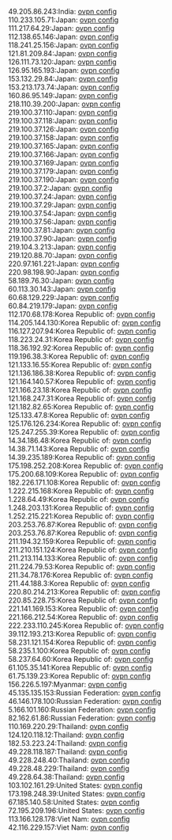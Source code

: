 49.205.86.243:India: [ovpn config](vpn/49_205_86_243.ovpn)  
110.233.105.71:Japan: [ovpn config](vpn/110_233_105_71.ovpn)  
111.217.64.29:Japan: [ovpn config](vpn/111_217_64_29.ovpn)  
112.138.65.146:Japan: [ovpn config](vpn/112_138_65_146.ovpn)  
118.241.25.156:Japan: [ovpn config](vpn/118_241_25_156.ovpn)  
121.81.209.84:Japan: [ovpn config](vpn/121_81_209_84.ovpn)  
126.111.73.120:Japan: [ovpn config](vpn/126_111_73_120.ovpn)  
126.95.165.193:Japan: [ovpn config](vpn/126_95_165_193.ovpn)  
153.132.29.84:Japan: [ovpn config](vpn/153_132_29_84.ovpn)  
153.213.173.74:Japan: [ovpn config](vpn/153_213_173_74.ovpn)  
160.86.95.149:Japan: [ovpn config](vpn/160_86_95_149.ovpn)  
218.110.39.200:Japan: [ovpn config](vpn/218_110_39_200.ovpn)  
219.100.37.110:Japan: [ovpn config](vpn/219_100_37_110.ovpn)  
219.100.37.118:Japan: [ovpn config](vpn/219_100_37_118.ovpn)  
219.100.37.126:Japan: [ovpn config](vpn/219_100_37_126.ovpn)  
219.100.37.158:Japan: [ovpn config](vpn/219_100_37_158.ovpn)  
219.100.37.165:Japan: [ovpn config](vpn/219_100_37_165.ovpn)  
219.100.37.166:Japan: [ovpn config](vpn/219_100_37_166.ovpn)  
219.100.37.169:Japan: [ovpn config](vpn/219_100_37_169.ovpn)  
219.100.37.179:Japan: [ovpn config](vpn/219_100_37_179.ovpn)  
219.100.37.190:Japan: [ovpn config](vpn/219_100_37_190.ovpn)  
219.100.37.2:Japan: [ovpn config](vpn/219_100_37_2.ovpn)  
219.100.37.24:Japan: [ovpn config](vpn/219_100_37_24.ovpn)  
219.100.37.29:Japan: [ovpn config](vpn/219_100_37_29.ovpn)  
219.100.37.54:Japan: [ovpn config](vpn/219_100_37_54.ovpn)  
219.100.37.56:Japan: [ovpn config](vpn/219_100_37_56.ovpn)  
219.100.37.81:Japan: [ovpn config](vpn/219_100_37_81.ovpn)  
219.100.37.90:Japan: [ovpn config](vpn/219_100_37_90.ovpn)  
219.104.3.213:Japan: [ovpn config](vpn/219_104_3_213.ovpn)  
219.120.88.70:Japan: [ovpn config](vpn/219_120_88_70.ovpn)  
220.97.161.221:Japan: [ovpn config](vpn/220_97_161_221.ovpn)  
220.98.198.90:Japan: [ovpn config](vpn/220_98_198_90.ovpn)  
58.189.76.30:Japan: [ovpn config](vpn/58_189_76_30.ovpn)  
60.113.30.143:Japan: [ovpn config](vpn/60_113_30_143.ovpn)  
60.68.129.229:Japan: [ovpn config](vpn/60_68_129_229.ovpn)  
60.84.219.179:Japan: [ovpn config](vpn/60_84_219_179.ovpn)  
112.170.68.178:Korea Republic of: [ovpn config](vpn/112_170_68_178.ovpn)  
114.205.144.130:Korea Republic of: [ovpn config](vpn/114_205_144_130.ovpn)  
116.127.207.94:Korea Republic of: [ovpn config](vpn/116_127_207_94.ovpn)  
118.223.24.31:Korea Republic of: [ovpn config](vpn/118_223_24_31.ovpn)  
118.36.192.92:Korea Republic of: [ovpn config](vpn/118_36_192_92.ovpn)  
119.196.38.3:Korea Republic of: [ovpn config](vpn/119_196_38_3.ovpn)  
121.133.16.55:Korea Republic of: [ovpn config](vpn/121_133_16_55.ovpn)  
121.136.186.38:Korea Republic of: [ovpn config](vpn/121_136_186_38.ovpn)  
121.164.140.57:Korea Republic of: [ovpn config](vpn/121_164_140_57.ovpn)  
121.166.23.18:Korea Republic of: [ovpn config](vpn/121_166_23_18.ovpn)  
121.168.247.31:Korea Republic of: [ovpn config](vpn/121_168_247_31.ovpn)  
121.182.82.65:Korea Republic of: [ovpn config](vpn/121_182_82_65.ovpn)  
125.133.47.8:Korea Republic of: [ovpn config](vpn/125_133_47_8.ovpn)  
125.176.126.234:Korea Republic of: [ovpn config](vpn/125_176_126_234.ovpn)  
125.247.255.39:Korea Republic of: [ovpn config](vpn/125_247_255_39.ovpn)  
14.34.186.48:Korea Republic of: [ovpn config](vpn/14_34_186_48.ovpn)  
14.38.71.143:Korea Republic of: [ovpn config](vpn/14_38_71_143.ovpn)  
14.39.235.189:Korea Republic of: [ovpn config](vpn/14_39_235_189.ovpn)  
175.198.252.208:Korea Republic of: [ovpn config](vpn/175_198_252_208.ovpn)  
175.200.68.109:Korea Republic of: [ovpn config](vpn/175_200_68_109.ovpn)  
182.226.171.108:Korea Republic of: [ovpn config](vpn/182_226_171_108.ovpn)  
1.222.215.168:Korea Republic of: [ovpn config](vpn/1_222_215_168.ovpn)  
1.228.64.49:Korea Republic of: [ovpn config](vpn/1_228_64_49.ovpn)  
1.248.203.131:Korea Republic of: [ovpn config](vpn/1_248_203_131.ovpn)  
1.252.215.221:Korea Republic of: [ovpn config](vpn/1_252_215_221.ovpn)  
203.253.76.87:Korea Republic of: [ovpn config](vpn/203_253_76_87.ovpn)  
203.253.76.87:Korea Republic of: [ovpn config](vpn/203_253_76_87.ovpn)  
211.194.32.159:Korea Republic of: [ovpn config](vpn/211_194_32_159.ovpn)  
211.210.151.124:Korea Republic of: [ovpn config](vpn/211_210_151_124.ovpn)  
211.213.114.133:Korea Republic of: [ovpn config](vpn/211_213_114_133.ovpn)  
211.224.79.53:Korea Republic of: [ovpn config](vpn/211_224_79_53.ovpn)  
211.34.78.176:Korea Republic of: [ovpn config](vpn/211_34_78_176.ovpn)  
211.44.188.3:Korea Republic of: [ovpn config](vpn/211_44_188_3.ovpn)  
220.80.214.213:Korea Republic of: [ovpn config](vpn/220_80_214_213.ovpn)  
220.85.228.75:Korea Republic of: [ovpn config](vpn/220_85_228_75.ovpn)  
221.141.169.153:Korea Republic of: [ovpn config](vpn/221_141_169_153.ovpn)  
221.166.212.54:Korea Republic of: [ovpn config](vpn/221_166_212_54.ovpn)  
222.233.110.245:Korea Republic of: [ovpn config](vpn/222_233_110_245.ovpn)  
39.112.193.213:Korea Republic of: [ovpn config](vpn/39_112_193_213.ovpn)  
58.231.121.154:Korea Republic of: [ovpn config](vpn/58_231_121_154.ovpn)  
58.235.1.100:Korea Republic of: [ovpn config](vpn/58_235_1_100.ovpn)  
58.237.64.60:Korea Republic of: [ovpn config](vpn/58_237_64_60.ovpn)  
61.105.35.141:Korea Republic of: [ovpn config](vpn/61_105_35_141.ovpn)  
61.75.139.23:Korea Republic of: [ovpn config](vpn/61_75_139_23.ovpn)  
156.226.5.197:Myanmar: [ovpn config](vpn/156_226_5_197.ovpn)  
45.135.135.153:Russian Federation: [ovpn config](vpn/45_135_135_153.ovpn)  
46.146.178.100:Russian Federation: [ovpn config](vpn/46_146_178_100.ovpn)  
5.166.101.160:Russian Federation: [ovpn config](vpn/5_166_101_160.ovpn)  
82.162.61.86:Russian Federation: [ovpn config](vpn/82_162_61_86.ovpn)  
110.169.220.29:Thailand: [ovpn config](vpn/110_169_220_29.ovpn)  
124.120.118.12:Thailand: [ovpn config](vpn/124_120_118_12.ovpn)  
182.53.223.24:Thailand: [ovpn config](vpn/182_53_223_24.ovpn)  
49.228.118.187:Thailand: [ovpn config](vpn/49_228_118_187.ovpn)  
49.228.248.40:Thailand: [ovpn config](vpn/49_228_248_40.ovpn)  
49.228.48.229:Thailand: [ovpn config](vpn/49_228_48_229.ovpn)  
49.228.64.38:Thailand: [ovpn config](vpn/49_228_64_38.ovpn)  
103.102.161.29:United States: [ovpn config](vpn/103_102_161_29.ovpn)  
173.198.248.39:United States: [ovpn config](vpn/173_198_248_39.ovpn)  
67.185.140.58:United States: [ovpn config](vpn/67_185_140_58.ovpn)  
72.195.209.196:United States: [ovpn config](vpn/72_195_209_196.ovpn)  
113.166.128.178:Viet Nam: [ovpn config](vpn/113_166_128_178.ovpn)  
42.116.229.157:Viet Nam: [ovpn config](vpn/42_116_229_157.ovpn)  
